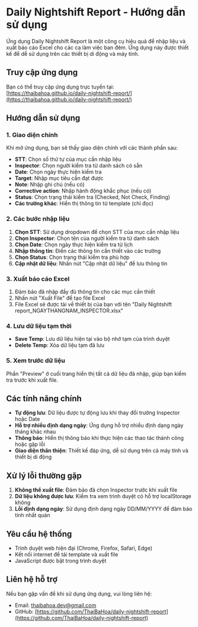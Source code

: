 # Daily Nightshift Report - Hướng dẫn sử dụng

Ứng dụng Daily Nightshift Report là một công cụ hiệu quả để nhập liệu và xuất báo cáo Excel cho các ca làm việc ban đêm. Ứng dụng này được thiết kế để dễ sử dụng trên các thiết bị di động và máy tính.

## Truy cập ứng dụng

Bạn có thể truy cập ứng dụng trực tuyến tại: [https://thaibahoa.github.io/daily-nightshift-report/](https://thaibahoa.github.io/daily-nightshift-report/)

## Hướng dẫn sử dụng

### 1. Giao diện chính

Khi mở ứng dụng, bạn sẽ thấy giao diện chính với các thành phần sau:

- **STT**: Chọn số thứ tự của mục cần nhập liệu
- **Inspector**: Chọn người kiểm tra từ danh sách có sẵn
- **Date**: Chọn ngày thực hiện kiểm tra
- **Target**: Nhập mục tiêu cần đạt được
- **Note**: Nhập ghi chú (nếu có)
- **Corrective action**: Nhập hành động khắc phục (nếu có)
- **Status**: Chọn trạng thái kiểm tra (Checked, Not Check, Finding)
- **Các trường khác**: Hiển thị thông tin từ template (chỉ đọc)

### 2. Các bước nhập liệu

1. **Chọn STT**: Sử dụng dropdown để chọn STT của mục cần nhập liệu
2. **Chọn Inspector**: Chọn tên của người kiểm tra từ danh sách
3. **Chọn Date**: Chọn ngày thực hiện kiểm tra từ lịch
4. **Nhập thông tin**: Điền các thông tin cần thiết vào các trường
5. **Chọn Status**: Chọn trạng thái kiểm tra phù hợp
6. **Cập nhật dữ liệu**: Nhấn nút "Cập nhật dữ liệu" để lưu thông tin

### 3. Xuất báo cáo Excel

1. Đảm bảo đã nhập đầy đủ thông tin cho các mục cần thiết
2. Nhấn nút "Xuất File" để tạo file Excel
3. File Excel sẽ được tải về thiết bị của bạn với tên "Daily Nightshift report_NGAYTHANGNAM_INSPECTOR.xlsx"

### 4. Lưu dữ liệu tạm thời

- **Save Temp**: Lưu dữ liệu hiện tại vào bộ nhớ tạm của trình duyệt
- **Delete Temp**: Xóa dữ liệu tạm đã lưu

### 5. Xem trước dữ liệu

Phần "Preview" ở cuối trang hiển thị tất cả dữ liệu đã nhập, giúp bạn kiểm tra trước khi xuất file.

## Các tính năng chính

- **Tự động lưu**: Dữ liệu được tự động lưu khi thay đổi trường Inspector hoặc Date
- **Hỗ trợ nhiều định dạng ngày**: Ứng dụng hỗ trợ nhiều định dạng ngày tháng khác nhau
- **Thông báo**: Hiển thị thông báo khi thực hiện các thao tác thành công hoặc gặp lỗi
- **Giao diện thân thiện**: Thiết kế đáp ứng, dễ sử dụng trên cả máy tính và thiết bị di động

## Xử lý lỗi thường gặp

1. **Không thể xuất file**: Đảm bảo đã chọn Inspector trước khi xuất file
2. **Dữ liệu không được lưu**: Kiểm tra xem trình duyệt có hỗ trợ localStorage không
3. **Lỗi định dạng ngày**: Sử dụng định dạng ngày DD/MM/YYYY để đảm bảo tính nhất quán

## Yêu cầu hệ thống

- Trình duyệt web hiện đại (Chrome, Firefox, Safari, Edge)
- Kết nối internet để tải template và xuất file
- JavaScript được bật trong trình duyệt

## Liên hệ hỗ trợ

Nếu bạn gặp vấn đề khi sử dụng ứng dụng, vui lòng liên hệ:
- Email: thaibahoa.dev@gmail.com
- GitHub: [https://github.com/ThaiBaHoa/daily-nightshift-report](https://github.com/ThaiBaHoa/daily-nightshift-report)
